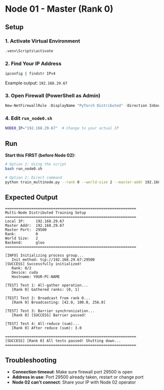 # Node 01 - Master (Rank 0)

## Setup

### 1. Activate Virtual Environment
```bash
.venv\Scripts\activate
```

### 2. Find Your IP Address
```bash
ipconfig | findstr IPv4
```
Example output: `192.168.29.67`

### 3. Open Firewall (PowerShell as Admin)
```powershell
New-NetFirewallRule -DisplayName "PyTorch Distributed" -Direction Inbound -LocalPort 29500 -Protocol TCP -Action Allow
```

### 4. Edit `run_node0.sh`
```bash
NODE0_IP="192.168.29.67"  # Change to your actual IP
```

## Run

**Start this FIRST (before Node 02):**

```bash
# Option 1: Using the script
bash run_node0.sh

# Option 2: Direct command
python train_multinode.py --rank 0 --world-size 2 --master-addr 192.168.29.67
```

## Expected Output

```
============================================================
Multi-Node Distributed Training Setup
============================================================
Local IP:     192.168.29.67
Master Addr:  192.168.29.67
Master Port:  29500
Rank:         0
World Size:   2
Backend:      gloo
============================================================

[INFO] Initializing process group...
   Init method: tcp://192.168.29.67:29500
[SUCCESS] Successfully initialized!
   Rank: 0/2
   Device: cuda
   Hostname: YOUR-PC-NAME

[TEST] Test 1: All-gather operation...
   [Rank 0] Gathered ranks: [0, 1]
   
[TEST] Test 2: Broadcast from rank 0...
   [Rank 0] Broadcasting: [42.0, 100.0, 256.0]
   
[TEST] Test 3: Barrier synchronization...
   [Rank 0] [SUCCESS] Barrier passed!
   
[TEST] Test 4: All-reduce (sum)...
   [Rank 0] After reduce (sum): 3.0
   
============================================================
[SUCCESS] [Rank 0] All tests passed! Shutting down...
============================================================
```

## Troubleshooting

- **Connection timeout**: Make sure firewall port 29500 is open
- **Address in use**: Port 29500 already taken, restart or change port
- **Node 02 can't connect**: Share your IP with Node 02 operator
